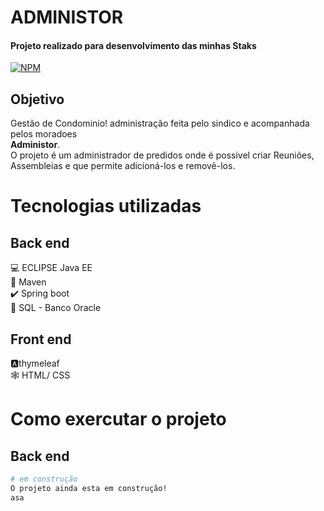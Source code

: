 # ADMINISTOR
#### Projeto realizado para desenvolvimento das minhas Staks 
[![NPM](https://img.shields.io/badge/license-MIT-brightgreen)](https://github.com/MauroDegaspari/Contacttura/blob/master/LICENSE)

## Objetivo
Gestão de Condominio! administração feita pelo sindico e acompanhada pelos moradoes<br> 
<strong>Administor</strong>.<br> 
O projeto é um administrador de predidos onde é possivel criar Reuniões, Assembleias e que permite adicioná-los e removê-los.

# Tecnologias utilizadas
## Back end
:computer: ECLIPSE Java EE <br>
:space_invader: Maven<br>
:heavy_check_mark: Spring boot  <br>
:bank: SQL - Banco Oracle <br>

## Front end<br>
:a:thymeleaf <br>
:spider_web: HTML/ CSS <br>

# Como exercutar o projeto
## Back end
```bash
# em construção
O projeto ainda esta em construção!
asa
